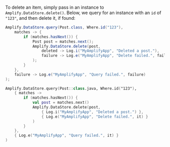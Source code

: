 To delete an item, simply pass in an instance to `Amplify.DataStore.delete()`.  Below, we query for an instance with an `id` of `"123"`, and then delete it, if found:

<amplify-block-switcher>
<amplify-block name="Java">

```java
Amplify.DataStore.query(Post.class, Where.id("123"),
    matches -> {
        if (matches.hasNext()) {
            Post post = matches.next();
            Amplify.DataStore.delete(post,
                deleted -> Log.i("MyAmplifyApp", "Deleted a post."),
                failure -> Log.e("MyAmplifyApp", "Delete failed.", failure)
            );
        }
    },
    failure -> Log.e("MyAmplifyApp", "Query failed.", failure)
);
```

</amplify-block>
<amplify-block name="Kotlin">

```kotlin
Amplify.DataStore.query(Post::class.java, Where.id("123"),
    { matches ->
        if (matches.hasNext()) {
            val post = matches.next()
            Amplify.DataStore.delete(post,
                { Log.i("MyAmplifyApp", "Deleted a post.") },
                { Log.e("MyAmplifyApp", "Delete failed.", it) }
            )
        }
    },
    { Log.e("MyAmplifyApp", "Query failed.", it) }
)
```

